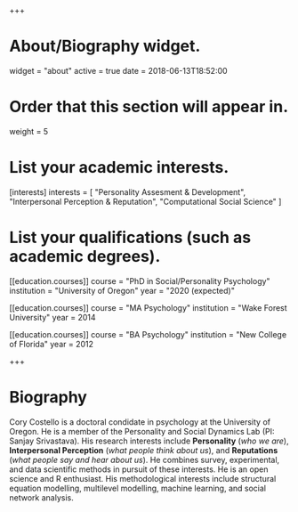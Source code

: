 +++
# About/Biography widget.
widget = "about"
active = true
date = 2018-06-13T18:52:00

# Order that this section will appear in.
weight = 5

# List your academic interests.
[interests]
  interests = [
    "Personality Assesment & Development",
    "Interpersonal Perception & Reputation",
    "Computational Social Science"
  ]

# List your qualifications (such as academic degrees).
[[education.courses]]
  course = "PhD in Social/Personality Psychology"
  institution = "University of Oregon"
  year = "2020 (expected)"

[[education.courses]]
  course = "MA Psychology"
  institution = "Wake Forest University"
  year = 2014

[[education.courses]]
  course = "BA Psychology"
  institution = "New College of Florida"
  year = 2012
 
+++

# Biography

Cory Costello is a doctoral condidate in psychology at the University of Oregon. He is a member of the Personality and Social Dynamics Lab (PI: Sanjay Srivastava). His research interests include **Personality** (*who we are*), **Interpersonal Perception** (*what people think about us*), and **Reputations** (*what people say and hear about us*). He combines survey, experimental, and data scientific methods in pursuit of these interests. He is an open science and R enthusiast. His methodological interests include structural equation modelling, multilevel modelling, machine learning, and social network analysis.